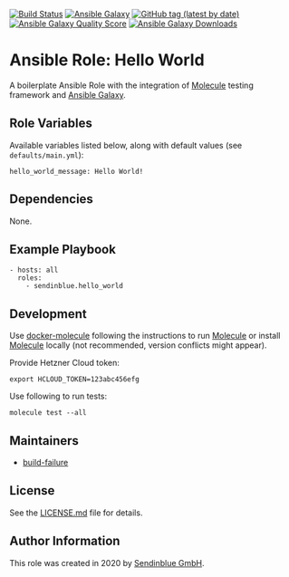 [![Build Status](https://travis-ci.org/sendinblue/ansible-role-hello-world.svg?branch=master)](https://travis-ci.org/sendinblue/ansible-role-hello-world)
[![Ansible Galaxy](https://img.shields.io/badge/role-sendinblue.hello_world-blue.svg)](https://galaxy.ansible.com/sendinblue/hello_world/)
[![GitHub tag (latest by date)](https://img.shields.io/github/v/tag/sendinblue/ansible-role-hello-world)](https://galaxy.ansible.com/sendinblue/hello_world)
[![Ansible Galaxy Quality Score](https://img.shields.io/ansible/quality/49634)](https://galaxy.ansible.com/sendinblue/hello_world/)
[![Ansible Galaxy Downloads](https://img.shields.io/ansible/role/d/48974.svg?color=blue)](https://galaxy.ansible.com/sendinblue/hello_world/)

# Ansible Role: Hello World

A boilerplate Ansible Role with the integration of [Molecule](https://molecule.readthedocs.io/en/latest/) testing framework and [Ansible Galaxy](https://galaxy.ansible.com/).

## Role Variables

Available variables listed below, along with default values (see `defaults/main.yml`):

    hello_world_message: Hello World!

## Dependencies

None.

## Example Playbook

    - hosts: all
      roles:
        - sendinblue.hello_world

## Development

Use [docker-molecule](https://github.com/nl2go/docker-molecule) following the instructions to run [Molecule](https://molecule.readthedocs.io/en/stable/)
or install [Molecule](https://molecule.readthedocs.io/en/stable/) locally (not recommended, version conflicts might appear).

Provide Hetzner Cloud token:

    export HCLOUD_TOKEN=123abc456efg

Use following to run tests:

    molecule test --all

## Maintainers

- [build-failure](https://github.com/build-failure)

## License

See the [LICENSE.md](LICENSE.md) file for details.

## Author Information

This role was created in 2020 by [Sendinblue GmbH](https://www.sendinblue.de/).
